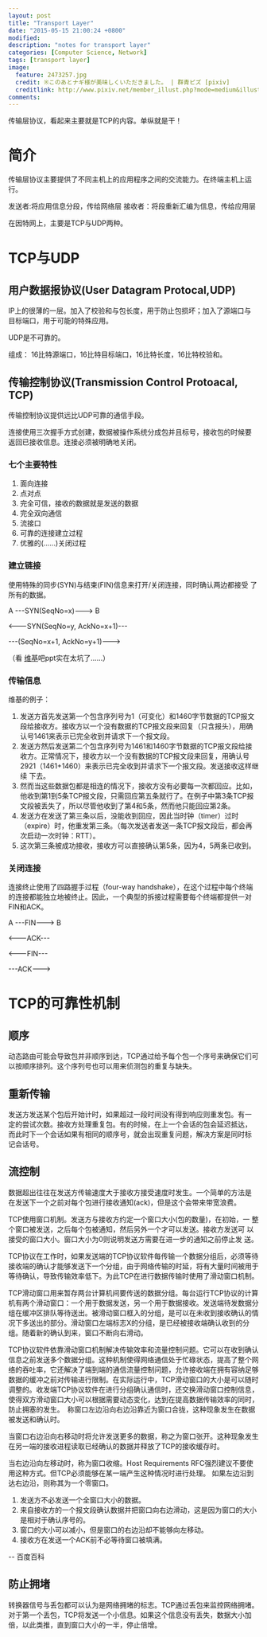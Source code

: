 ```yaml
---
layout: post
title: "Transport Layer"
date: "2015-05-15 21:00:24 +0800"
modified: 
description: "notes for transport layer"
categories: [Computer Science, Network]
tags: [transport layer]
image:
  feature: 2473257.jpg
  credit: ※このあとナギ様が美味しくいただきました。 | 群青ピズ [pixiv]
  creditlink: http://www.pixiv.net/member_illust.php?mode=medium&illust_id=2473257
comments: 
---
```



传输层协议，看起来主要就是TCP的内容。单纵就是干！

# 简介

传输层协议主要提供了不同主机上的应用程序之间的交流能力。在终端主机上运
行。

发送者:将应用信息分段，传给网络层
接收者：将段重新汇编为信息，传给应用层

在因特网上，主要是TCP与UDP两种。


# TCP与UDP

## 用户数据报协议(User Datagram Protocal,UDP)

IP上的很薄的一层。加入了校验和与包长度，用于防止包损坏；加入了源端口与
目标端口，用于可能的特殊应用。

UDP是不可靠的。

组成：
16比特源端口，16比特目标端口，16比特长度，16比特校验和。


## 传输控制协议(Transmission Control Protoacal, TCP)

传输控制协议提供远比UDP可靠的通信手段。


连接使用三次握手方式创建，数据被操作系统分成包并且标号，接收包的时候要
返回已接收信息。连接必须被明确地关闭。

### 七个主要特性

1. 面向连接
2. 点对点
3. 完全可信，接收的数据就是发送的数据
4. 完全双向通信
5. 流接口
6. 可靠的连接建立过程
7. 优雅的(……)关闭过程

### 建立链接

使用特殊的同步(SYN)与结束(FIN)信息来打开/关闭连接，同时确认两边都接受
了所有的数据。

A      ---SYN(SeqNo=x)--->        B

  <---SYN(SeqNo=y, AckNo=x+1)---
  
  ---(SeqNo=x+1, AckNo=y+1)---> 

（看
[维基](http://zh.wikipedia.org/wiki/%E4%BC%A0%E8%BE%93%E6%8E%A7%E5%88%B6%E5%8D%8F%E8%AE%AE)吧ppt实在太坑了……）

### 传输信息

维基的例子：


1. 发送方首先发送第一个包含序列号为1（可变化）和1460字节数据的TCP报文段给接收方。接收方以一个没有数据的TCP报文段来回复（只含报头），用确认号1461来表示已完全收到并请求下一个报文段。
2. 发送方然后发送第二个包含序列号为1461和1460字节数据的TCP报文段给接收方。正常情况下，接收方以一个没有数据的TCP报文段来回复，用确认号2921（1461+1460）来表示已完全收到并请求下一个报文段。发送接收这样继续
下去。
3. 然而当这些数据包都是相连的情况下，接收方没有必要每一次都回应。比如，他收到第1到5条TCP报文段，只需回应第五条就行了。在例子中第3条TCP报文段被丢失了，所以尽管他收到了第4和5条，然而他只能回应第2条。
4. 发送方在发送了第三条以后，没能收到回应，因此当时钟（timer）过时（expire）时，他重发第三条。（每次发送者发送一条TCP报文段后，都会再次启动一次时钟：RTT）。
5. 这次第三条被成功接收，接收方可以直接确认第5条，因为4，5两条已收到。


### 关闭连接

连接终止使用了四路握手过程（four-way handshake），在这个过程中每个终端的连接都能独立地被终止。因此，一个典型的拆接过程需要每个终端都提供一对FIN和ACK。

A  ---FIN--->  B

   <---ACK---
   
   <---FIN---
   
   ---ACK--->

# TCP的可靠性机制

## 顺序

动态路由可能会导致包并非顺序到达，TCP通过给予每个包一个序号来确保它们可以按顺序排列。这个序列号也可以用来侦测包的重复与缺失。


## 重新传输

发送方发送某个包后开始计时，如果超过一段时间没有得到响应则重发包。有一
定的尝试次数。接收方处理重复包。有的时候，在上一个会话的包会延迟抵达，
而此时下一个会话如果有相同的顺序号，就会出现重复问题，解决方案是同时标
记会话号。

## 流控制

数据超出往往在发送方传输速度大于接收方接受速度时发生。一个简单的方法是
在发送下一个之前对每个包进行接收通知(ack)，但是这个会带来带宽浪费。

TCP使用窗口机制。发送方与接收方约定一个窗口大小(包的数量)，在初始，一
整个窗口被发送，之后每个包被通知，然后另外一个才可以发送。接收方发送可
以接受的窗口大小。窗口大小为0则说明发送方需要在进一步的通知之前停止发
送。


TCP协议在工作时，如果发送端的TCP协议软件每传输一个数据分组后，必须等待接收端的确认才能够发送下一个分组，由于网络传输的时延，将有大量时间被用于等待确认，导致传输效率低下。为此TCP在进行数据传输时使用了滑动窗口机制。

TCP滑动窗口用来暂存两台计算机间要传送的数据分组。每台运行TCP协议的计算机有两个滑动窗口：一个用于数据发送，另一个用于数据接收。发送端待发数据分组在缓冲区排队等待送出。被滑动窗口框入的分组，是可以在未收到接收确认的情况下多送出的部分。滑动窗口左端标志X的分组，是已经被接收端确认收到的分组。随着新的确认到来，窗口不断向右滑动。

TCP协议软件依靠滑动窗口机制解决传输效率和流量控制问题。它可以在收到确认信息之前发送多个数据分组。这种机制使得网络通信处于忙碌状态，提高了整个网络的吞吐率，它还解决了端到端的通信流量控制问题，允许接收端在拥有容纳足够数据的缓冲之前对传输进行限制。在实际运行中，TCP滑动窗口的大小是可以随时调整的。收发端TCP协议软件在进行分组确认通信时，还交换滑动窗口控制信息，使得双方滑动窗口大小可以根据需要动态变化，达到在提高数据传输效率的同时，防止拥塞的发生。　称窗口左边沿向右边沿靠近为窗口合拢，这种现象发生在数据被发送和确认时。

当窗口右边沿向右移动时将允许发送更多的数据，称之为窗口张开。这种现象发生在另一端的接收进程读取已经确认的数据并释放了TCP的接收缓存时。

当右边沿向左移动时，称为窗口收缩。Host Requirements RFC强烈建议不要使用这种方式。但TCP必须能够在某一端产生这种情况时进行处理。
如果左边沿到达右边沿，则称其为一个零窗口。

1. 发送方不必发送一个全窗口大小的数据。
2. 来自接收方的一个报文段确认数据并把窗口向右边滑动，这是因为窗口的大小是相对于确认序号的。
3. 窗口的大小可以减小，但是窗口的右边沿却不能够向左移动。
4. 接收方在发送一个ACK前不必等待窗口被填满。

-- 百度百科

## 防止拥堵

转换器信号与丢包都可以认为是网络拥堵的标志。TCP通过丢包来监控网络拥堵。对于第一个丢包，TCP将发送一个小信息。如果这个信息没有丢失，数据大小加倍，以此类推，直到窗口大小的一半，停止倍增。
